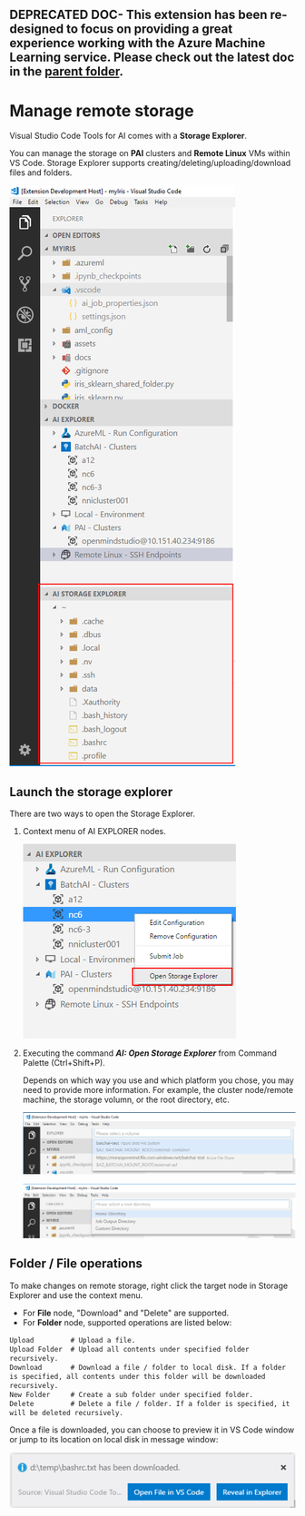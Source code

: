 ## DEPRECATED DOC- This extension has been re-designed to focus on providing a great experience working with the Azure Machine Learning service. Please check out the latest doc in the [parent folder](..).
# Manage remote storage
Visual Studio Code Tools for AI comes with a **Storage Explorer**.

You can manage the storage on **PAI** clusters and **Remote Linux** VMs within VS Code. Storage Explorer supports creating/deleting/uploading/download files and folders.

![Storage Explorer](media/storage/StorageExplorer.png)

## Launch the storage explorer
There are two ways to open the Storage Explorer.
1. Context menu of AI EXPLORER nodes.

    ![Storage Explorer](media/storage/open-storage-context-menu.png)

2. Executing the command ***AI: Open Storage Explorer*** from Command Palette (Ctrl+Shift+P).

    Depends on which way you use and which platform you chose, you may need to provide more information. For example, the cluster node/remote machine, the storage volumn, or the root directory, etc.

    ![Storage Explorer](media/storage/open-storage-select-volumn.png)

    ![Storage Explorer](media/storage/open-storage-select-root.png)

## Folder / File operations
To make changes on remote storage, right click the target node in Storage Explorer and use the context menu.

* For **File** node, "Download" and "Delete" are supported.
* For **Folder** node, supported operations are listed below:
```
Upload         # Upload a file.
Upload Folder  # Upload all contents under specified folder recursively.
Download       # Download a file / folder to local disk. If a folder is specified, all contents under this folder will be downloaded recursively.
New Folder     # Create a sub folder under specified folder.
Delete         # Delete a file / folder. If a folder is specified, it will be deleted recursively.
```

Once a file is downloaded, you can choose to preview it in VS Code window or jump to its location on local disk in message window:

![Storage Explorer](media/storage/storage-post-download.png)
